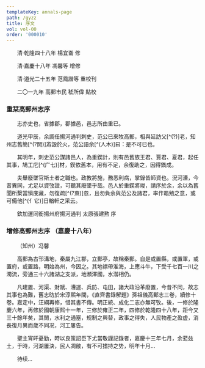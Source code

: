 ```yaml
---
templateKey: annals-page
path: /gyzz
title: 序文
vol: vol-00
order: '000010'
---
```


&emsp;&emsp;清·乾隆四十八年 楊宜崙 修

&emsp;&emsp;清·嘉慶十八年 馮馨等 增修

&emsp;&emsp;清·道光二十五年 范鳳諧等 重校刊

&emsp;&emsp;二〇一九年 高郵市民 嵇所偉 點校

### 重栞高郵州志序
    
&emsp;&emsp;志亦史也，省據郡，郡據邑，邑志所由重已。

&emsp;&emsp;道光甲辰，余調任揚河通判刺史，范公巳來牧高郵，相與延訪父[^(?)]老，知州志舊簡[^(?閒)]歬毀於火，范公語余[^(人木)]曰：是不可已也。

&emsp;&emsp;其明年，刺史范公謀諸邑人，為重鍥計，則有邑舊族王君、賈君、夏君，起任其事，鳩工庀[^(广七)]材，鍥依舊本，用有不足，余復助之，因得鐫成。

&emsp;&emsp;夫舉廢墜官斯土者之職也。政教將施，務悉利病，掌錄皆師資也。況河漕，今昔異同，尤足以資攷證，可聽其廢墜乎哉。邑人於重鍥將竣，請序於余，余以為舊聞所檕當愼庋藏，勿復疏[^(?朿)]忽，且勿負余與范公及諸君，率作黽勉之意，或可僃他[^(亻它)]日輶軒之采云。

&emsp;&emsp;欽加運同銜揚州府揚河通判 太原張建勲 序

### 增修高郵州志序 （嘉慶十八年）

&emsp;&emsp;（知州）冯馨

&emsp;&emsp;高郵為古邗溝地，秦屬九江郡，立郵亭，故稱秦郵。自是或置縣，或置軍，或置府，或置路，明始為州，今因之。其地襟帶淮海，上應斗牛，下受千七百一川之濁流，旁通三十六諸湖之支派，地瀕澤國，水澇相仍。

&emsp;&emsp;凡建置、河渠、財賦、漕運、兵防、屯田，諸大政沿革廢置，今昔不同，故志其事也為難，舊志昉於宋淳熙年間，《直齊書錄解題》孫祖儀高郵志三卷，續修十卷。嘉定中，汪綱再修，惜其書不傳。明正統、成化二志亦無可攷。後，一修於隆慶六年，再修於國朝康熙十一年，三修於雍正二年，四修於乾隆四十八年，距今又三十餘年矣，其閒，水利之通塞，规制之興替，政事之得失，人民物產之盈虚，消長復月異而歲不同况，河工屢告。

&emsp;&emsp;聖主宵旰憂勤，時以良策詔臣下尤當敬謹記錄者，嘉慶十三年七月，余蒞兹土，于時，河湖屢決，民人凋敝，有不可搘持之势，明年十月...

&emsp;&emsp;待续...